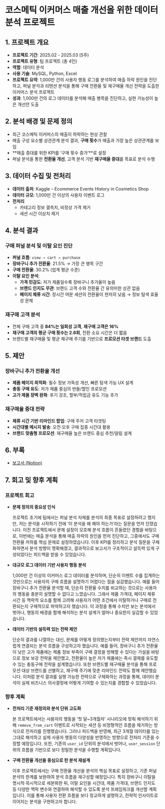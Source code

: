 # 코스메틱 이커머스 매출 개선을 위한 데이터 분석 프로젝트

## 1. 프로젝트 개요

- **프로젝트 기간**: 2025.02 - 2025.03 (5주)
- **프로젝트 유형**: 팀 프로젝트 (총 4인)
- **역할**: 데이터 분석
- **사용 기술**: MySQL, Python, Excel
- **프로젝트 요약**: 1,000만 건의 사용자 행동 로그를 분석하여 매출 하락 원인을 진단하고, 퍼널 분석과 리텐션 분석을 통해 구매 전환율 및 재구매율 개선 전략을 도출한 이커머스 분석 프로젝트
- **성과**: 1,000만 건의 로그 데이터를 분석해 매출 병목을 진단하고, 실현 가능성이 높은 개선안 도출

## 2. 분석 배경 및 문제 정의

- 최근 코스메틱 이커머스의 매출이 하락하는 현상 관찰
- 매출 구성 요소별 상관관계 분석 결과, **구매 횟수**가 매출과 가장 높은 상관관계를 보임
- **매출 증대를 위한 KPI를 ‘구매 횟수 증가’**로 설정
- 퍼널 분석을 통한 **전환율 개선**, 고객 분석 기반 **재구매율 증대**를 목표로 분석 수행

## 3. 데이터 수집 및 전처리

- **데이터 출처**: Kaggle – Ecommerce Events History in Cosmetics Shop
- **데이터 규모**: 1,000만 건 이상의 사용자 이벤트 로그
- **전처리**
    - 카테고리 정보 결측치, 비정상 가격 제거
    - 세션 시간 이상치 제거

## 4. 분석 결과

### 구매 퍼널 분석 및 이탈 요인 진단

- **퍼널 흐름**: `view → cart → purchase`
- **장바구니 추가 전환율**: 21.5% → 가장 큰 병목 구간
- **구매 전환율**: 30.2% (업계 평균 수준)
- **이탈 요인 분석**:
    - **가격 민감도**: 저가 제품일수록 장바구니 추가율이 높음
    - **브랜드 인지도 무관**: 브랜드 고객 수와 전환율 간 유의미한 상관 없음
    - **페이지 체류 시간**: 장시간 머문 세션의 전환율이 현저히 낮음 → 정보 탐색 효율성 문제

### 재구매 고객 분석

- 전체 구매 고객 중 **84%는 일회성 고객**, **재구매 고객은 16%**
- **재구매 고객의 평균 구매 횟수는 2.6회**, 전환 소요 시간은 더 짧음
- 브랜드별 재구매율 및 평균 재구매 주기를 기반으로 **프로모션 타겟 브랜드** 도출

## 5. 제안

### 장바구니 추가 전환율 개선

- **제품 페이지 최적화**: 필수 정보 가독성 개선, 빠른 탐색 가능 UX 설계
- **충동 구매 유도**: 저가 제품 중심의 번들/할인 프로모션
- **고가 제품 장벽 완화**: 후기 강조, 할부/적립금 유도 기능 추가

### 재구매율 증대 전략

- **체류 시간 기반 리마인드 팝업**: 구매 주저 고객 타겟팅
- **시간대별 메시지 발송**: 오전·오후 구매 집중 시간대 활용
- **브랜드 맞춤형 프로모션**: 재구매율 높은 브랜드 중심 추천/알림 설계

## 6. 부록

- [보고서 (Notion)](https://www.notion.so/1d912f045c5d80d1b086d67bc772f044?pvs=21)

## 7. 회고 및 향후 계획

### 프로젝트 회고

- **문제 정의의 중요성 인식**
    
    프로젝트 초기에 팀에서는 퍼널 분석 자체를 분석의 최종 목표로 설정하려고 했지만, 저는 분석을 시작하기 전에 ‘이 분석을 왜 해야 하는가’라는 질문을 먼저 던졌습니다. 이전 프로젝트에서 문제 설정이 모호해 분석 흐름이 흔들렸던 경험을 바탕으로, 이번에는 매출 분석을 통해 매출 하락의 원인을 먼저 진단하고, 그중에서도 구매 전환율 저하를 핵심 문제로 설정하였습니다. 이후 KPI를 정리하고 분석 질문을 구체화하면서 분석 방향이 명확해졌고, 결과적으로 보고서가 구조적이고 설득력 있게 구성되었다는 피드백을 받을 수 있었습니다.
    
- **대규모 로그 데이터 기반 사용자 행동 분석**
    
    1,000만 건 이상의 이커머스 로그 데이터를 분석하며, 단순히 이벤트 수를 집계하는 것만으로는 사용자의 구매 흐름을 설명하기 어렵다는 점을 실감했습니다. 예를 들어 장바구니 추가 전환율 분석할 때, 단순히 전환율 수치를 비교하는 것으로는 사용자의 행동을 충분히 설명할 수 없다고 느꼈습니다. 그래서 제품 가격대, 페이지 체류 시간 등 맥락적 요소를 함께 고려해 사용자가 어떤 조건에서 이탈하거나 구매로 전환되는지 구체적으로 파악하고자 했습니다. 이 과정을 통해 수치만 보는 분석에서 벗어나, 행동의 배경을 함께 해석하는 분석 설계가 얼마나 중요한지 실감할 수 있었습니다.
    
- **데이터 기반의 설득력 있는 전략 제안**
    
    단순히 결과를 나열하는 대신, 문제를 어떻게 정의했는지부터 전략 제안까지 자연스럽게 연결되는 분석 흐름을 구성하고자 했습니다. 예를 들어, 장바구니 추가 전환율이 낮은 고가 제품에는 제품 정보 부족이 구매 결정을 방해할 수 있다는 가설을 바탕으로 정보 보강 전략을 제안했고, 전환율이 높은 저가 제품에는 즉시 결제를 유도할 수 있는 충동구매 전략을 설계했습니다. 또한 브랜드별 재구매율 분석을 통해 프로모션 대상 브랜드를 선별하고, 재구매 주기에 맞춘 리마인드 전략도 함께 제안했습니다. 이처럼 분석 결과를 실행 가능한 전략으로 구체화하는 과정을 통해, 데이터 분석이 실제 비즈니스 의사결정에 어떻게 기여할 수 있는지를 경험할 수 있었습니다.
    

### 향후 계획

- **전처리 기준 재정의와 분석 단위 고도화**
    
    본 프로젝트에서는 사용자의 행동을 ‘첫 달~3개월차’ 시나리오에 맞춰 해석하기 위해 `remove_from_cart` 이벤트로 시작되는 세션 등 비정형적인 흐름을 제거하는 방식으로 전처리를 진행했습니다. 그러나 피드백을 반영해, 최근 3개월 데이터를 있는 그대로 해석하고 실제 사용자 행동의 다양성을 반영하는 방향으로 전처리 기준을 수정할 예정입니다. 또한, 기존의 `user_id` 단위의 분석에서 벗어나,  `user_session` 단위의 흐름을 기반으로 보다 정밀한 분석을 수행할 계획입니다.
    
- **구매 전환율 개선을 중심으로 한 분석 재설계**
    
    이후 프로젝트에서는 구매 전환율 개선을 분석의 핵심 목표로 설정하고, 기존 퍼널 분석의 한계를 보완하여 분석 흐름을 재구성할 예정입니다. 특히 장바구니 이탈을 명시적·묵시적으로 세분화한 뒤, 이탈 요인을 시간대, 제품 가격대, 브랜드 인지도 등 다양한 맥락 변수와 연결하여 해석할 수 있도록 분석 프레임워크를 개선할 계획입니다. 이를 통해 사용자 전환 흐름을 보다 정교하게 설명하고, 전략적 인사이트로 이어지는 분석을 구현하고자 합니다.
